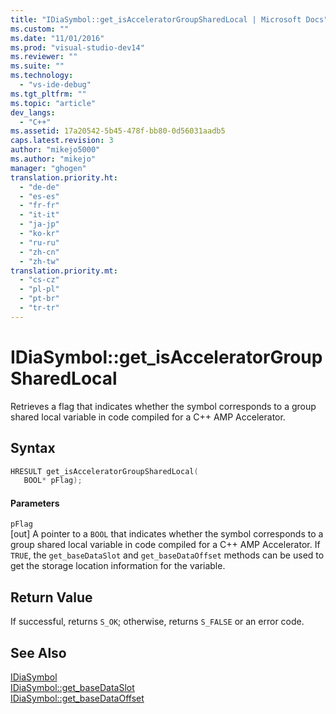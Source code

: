 ```yaml
---
title: "IDiaSymbol::get_isAcceleratorGroupSharedLocal | Microsoft Docs"
ms.custom: ""
ms.date: "11/01/2016"
ms.prod: "visual-studio-dev14"
ms.reviewer: ""
ms.suite: ""
ms.technology: 
  - "vs-ide-debug"
ms.tgt_pltfrm: ""
ms.topic: "article"
dev_langs: 
  - "C++"
ms.assetid: 17a20542-5b45-478f-bb80-0d56031aadb5
caps.latest.revision: 3
author: "mikejo5000"
ms.author: "mikejo"
manager: "ghogen"
translation.priority.ht: 
  - "de-de"
  - "es-es"
  - "fr-fr"
  - "it-it"
  - "ja-jp"
  - "ko-kr"
  - "ru-ru"
  - "zh-cn"
  - "zh-tw"
translation.priority.mt: 
  - "cs-cz"
  - "pl-pl"
  - "pt-br"
  - "tr-tr"
---
```

# IDiaSymbol::get_isAcceleratorGroupSharedLocal
Retrieves a flag that indicates whether the symbol corresponds to a group shared local variable in code compiled for a C++ AMP Accelerator.  
  
## Syntax  
  
```cpp  
HRESULT get_isAcceleratorGroupSharedLocal(   
   BOOL* pFlag);  
```  
  
#### Parameters  
 `pFlag`  
 [out] A pointer to a `BOOL` that indicates whether the symbol corresponds to a group shared local variable in code compiled for a C++ AMP Accelerator. If `TRUE`, the `get_baseDataSlot` and `get_baseDataOffset` methods can be used to get the storage location information for the variable.  
  
## Return Value  
 If successful, returns `S_OK`; otherwise, returns `S_FALSE` or an error code.  
  
## See Also  
 [IDiaSymbol](../../debugger/debug-interface-access/idiasymbol.md)   
 [IDiaSymbol::get_baseDataSlot](../../debugger/debug-interface-access/idiasymbol-get-basedataslot.md)   
 [IDiaSymbol::get_baseDataOffset](../../debugger/debug-interface-access/idiasymbol-get-basedataoffset.md)